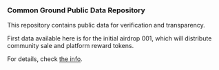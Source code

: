 ### Common Ground Public Data Repository

This repository contains public data for verification and transparency.

First data available here is for the initial airdrop 001, which will distribute community sale and platform reward tokens.

For details, check [the info](airdrops/001/info.md).